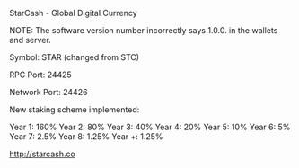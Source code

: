 StarCash - Global Digital Currency

NOTE: The software version number incorrectly says 1.0.0. in the wallets and server. 

Symbol: STAR  (changed from STC)

RPC Port: 24425

Network Port: 24426

New staking scheme implemented:

Year 1: 160%
Year 2: 80%
Year 3: 40%
Year 4: 20%
Year 5: 10%
Year 6: 5%
Year 7: 2.5%
Year 8: 1.25%
Year +: 1.25%


http://starcash.co

